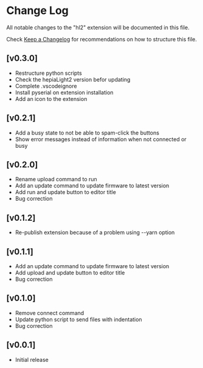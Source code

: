 # Change Log

All notable changes to the "hl2" extension will be documented in this file.

Check [Keep a Changelog](http://keepachangelog.com/) for recommendations on how to structure this file.

## [v0.3.0]

 * Restructure python scripts
 * Check the hepiaLight2 version befor updating
 * Complete .vscodeignore
 * Install pyserial on extension installation
 * Add an icon to the extension

## [v0.2.1]

 * Add a busy state to not be able to spam-click the buttons
 * Show error messages instead of information when not connected or busy

## [v0.2.0]

 * Rename upload command to run
 * Add an update command to update firmware to latest version
 * Add run and update button to editor title
 * Bug correction

## [v0.1.2]

 * Re-publish extension because of a problem using --yarn option

## [v0.1.1]

 * Add an update command to update firmware to latest version
 * Add upload and update button to editor title
 * Bug correction

## [v0.1.0]

 * Remove connect command
 * Update python script to send files with indentation
 * Bug correction


## [v0.0.1]

 * Initial release